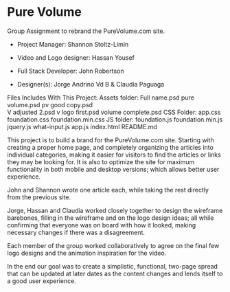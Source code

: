 # Pure Volume

Group Assignment to rebrand the PureVolume.com site.

- Project Manager: Shannon Stoltz-Limin

- Video and Logo designer: Hassan Yousef

- Full Stack Developer: John Robertson

- Designer(s): Jorge Andrino Vd B & Claudia Paguaga

Files Includes With This Project:
Assets folder: Full name.psd  pure volume.psd  pv good copy.psd  
V adjusted 2.psd v logo first.psd volume complete.psd
        CSS Folder: app.css foundation.css foundation.min.css
      JS folder: foundation.js foundation.min.js jquery.js what-input.js app.js
index.html
README.md

This project is to build a brand for the PureVolume.com site. Starting with creating a proper home page, and completely organizing the articles into individual categories, making it easier for visitors to find the articles or links they may be looking for. It is also to optimize the site for maximum functionality in both mobile and desktop versions; which allows better user experience.

John and Shannon wrote one article each, while taking the rest directly from the previous site.

Jorge, Hassan and Claudia worked closely together to design the wireframe barebones, filling in the wireframe and on the logo design ideas; all while confirming that everyone was on board with how it looked, making necessary changes if there was a disagreement.

Each member of the group worked collaboratively to agree on the final few logo designs and the animation inspiration for the video.

In the end our goal was to create a simplistic, functional, two-page spread that can be updated at later dates as the content changes and lends itself to a good user experience.  
